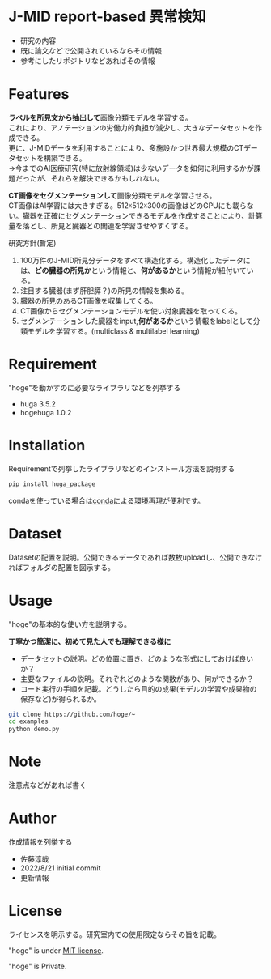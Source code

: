 # J-MID report-based 異常検知
 

* 研究の内容
* 既に論文などで公開されているならその情報
* 参考にしたリポジトリなどあればその情報

 
# Features
 
**ラベルを所見文から抽出して**画像分類モデルを学習する。  
これにより、アノテーションの労働力的負担が減少し、大きなデータセットを作成できる。  
更に、J-MIDデータを利用することにより、多施設かつ世界最大規模のCTデータセットを構築できる。  
→今までのAI医療研究(特に放射線領域)は少ないデータを如何に利用するかが課題だったが、それらを解決できるかもしれない。  

**CT画像をセグメンテーションして**画像分類モデルを学習させる。  
CT画像はAI学習には大きすぎる。512☓512☓300の画像はどのGPUにも載らない。臓器を正確にセグメンテーションできるモデルを作成することにより、計算量を落とし、所見と臓器との関連を学習させやすくする。  

研究方針(暫定)
1. 100万件のJ-MID所見分データをすべて構造化する。構造化したデータには、**どの臓器の所見か**という情報と、**何があるか**という情報が紐付いている。
2. 注目する臓器(まず肝胆膵？)の所見の情報を集める。
3. 臓器の所見のあるCT画像を収集してくる。
4. CT画像からセグメンテーションモデルを使い対象臓器を取ってくる。
5. セグメンテーションした臓器をinput,**何があるか**という情報をlabelとして分類モデルを学習する。(multiclass & multilabel learning)

 
# Requirement
 
"hoge"を動かすのに必要なライブラリなどを列挙する
 
* huga 3.5.2
* hogehuga 1.0.2
 
# Installation
 
Requirementで列挙したライブラリなどのインストール方法を説明する
 
```bash
pip install huga_package
```

condaを使っている場合は[condaによる環境再現](https://qiita.com/nshinya/items/cb1cffabc3305c907bc5)が便利です。
 
# Dataset

Datasetの配置を説明。公開できるデータであれば数枚uploadし、公開できなければフォルダの配置を図示する。
 
 
# Usage
 
"hoge"の基本的な使い方を説明する。

**丁寧かつ簡潔に、初めて見た人でも理解できる様に**

* データセットの説明。どの位置に置き、どのような形式にしておけば良いか？
* 主要なファイルの説明。それぞれどのような関数があり、何ができるか？
* コード実行の手順を記載。どうしたら目的の成果(モデルの学習や成果物の保存など)が得られるか。
 
```bash
git clone https://github.com/hoge/~
cd examples
python demo.py
```

 
# Note
 
注意点などがあれば書く
 
# Author
 
作成情報を列挙する
 
* 佐藤淳哉
* 2022/8/21 initial commit  
* 更新情報
 
# License
ライセンスを明示する。研究室内での使用限定ならその旨を記載。
 
"hoge" is under [MIT license](https://en.wikipedia.org/wiki/MIT_License).
  
"hoge" is Private.
